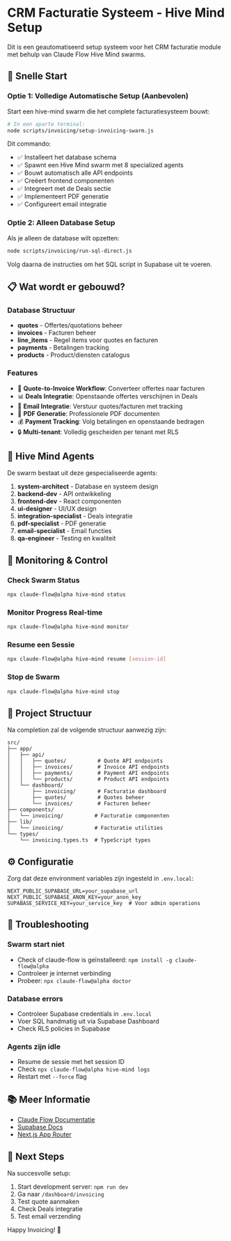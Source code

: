 # CRM Facturatie Systeem - Hive Mind Setup

Dit is een geautomatiseerd setup systeem voor het CRM facturatie module met behulp van Claude Flow Hive Mind swarms.

## 🚀 Snelle Start

### Optie 1: Volledige Automatische Setup (Aanbevolen)
Start een hive-mind swarm die het complete facturatiesysteem bouwt:

```bash
# In een aparte terminal:
node scripts/invoicing/setup-invoicing-swarm.js
```

Dit commando:
- ✅ Installeert het database schema
- ✅ Spawnt een Hive Mind swarm met 8 specialized agents
- ✅ Bouwt automatisch alle API endpoints
- ✅ Creëert frontend componenten
- ✅ Integreert met de Deals sectie
- ✅ Implementeert PDF generatie
- ✅ Configureert email integratie

### Optie 2: Alleen Database Setup
Als je alleen de database wilt opzetten:

```bash
node scripts/invoicing/run-sql-direct.js
```

Volg daarna de instructies om het SQL script in Supabase uit te voeren.

## 📋 Wat wordt er gebouwd?

### Database Structuur
- **quotes** - Offertes/quotations beheer
- **invoices** - Facturen beheer  
- **line_items** - Regel items voor quotes en facturen
- **payments** - Betalingen tracking
- **products** - Product/diensten catalogus

### Features
- 🎯 **Quote-to-Invoice Workflow**: Converteer offertes naar facturen
- 📊 **Deals Integratie**: Openstaande offertes verschijnen in Deals
- 📧 **Email Integratie**: Verstuur quotes/facturen met tracking
- 📄 **PDF Generatie**: Professionele PDF documenten
- 💰 **Payment Tracking**: Volg betalingen en openstaande bedragen
- 🔒 **Multi-tenant**: Volledig gescheiden per tenant met RLS

## 🤖 Hive Mind Agents

De swarm bestaat uit deze gespecialiseerde agents:

1. **system-architect** - Database en systeem design
2. **backend-dev** - API ontwikkeling
3. **frontend-dev** - React componenten
4. **ui-designer** - UI/UX design
5. **integration-specialist** - Deals integratie
6. **pdf-specialist** - PDF generatie
7. **email-specialist** - Email functies
8. **qa-engineer** - Testing en kwaliteit

## 🔧 Monitoring & Control

### Check Swarm Status
```bash
npx claude-flow@alpha hive-mind status
```

### Monitor Progress Real-time
```bash
npx claude-flow@alpha hive-mind monitor
```

### Resume een Sessie
```bash
npx claude-flow@alpha hive-mind resume [session-id]
```

### Stop de Swarm
```bash
npx claude-flow@alpha hive-mind stop
```

## 📁 Project Structuur

Na completion zal de volgende structuur aanwezig zijn:

```
src/
├── app/
│   ├── api/
│   │   ├── quotes/          # Quote API endpoints
│   │   ├── invoices/        # Invoice API endpoints  
│   │   ├── payments/        # Payment API endpoints
│   │   └── products/        # Product API endpoints
│   └── dashboard/
│       ├── invoicing/       # Facturatie dashboard
│       ├── quotes/          # Quotes beheer
│       └── invoices/        # Facturen beheer
├── components/
│   └── invoicing/          # Facturatie componenten
├── lib/
│   └── invoicing/          # Facturatie utilities
└── types/
    └── invoicing.types.ts  # TypeScript types
```

## ⚙️ Configuratie

Zorg dat deze environment variables zijn ingesteld in `.env.local`:

```env
NEXT_PUBLIC_SUPABASE_URL=your_supabase_url
NEXT_PUBLIC_SUPABASE_ANON_KEY=your_anon_key
SUPABASE_SERVICE_KEY=your_service_key  # Voor admin operations
```

## 🐛 Troubleshooting

### Swarm start niet
- Check of claude-flow is geïnstalleerd: `npm install -g claude-flow@alpha`
- Controleer je internet verbinding
- Probeer: `npx claude-flow@alpha doctor`

### Database errors
- Controleer Supabase credentials in `.env.local`
- Voer SQL handmatig uit via Supabase Dashboard
- Check RLS policies in Supabase

### Agents zijn idle
- Resume de sessie met het session ID
- Check `npx claude-flow@alpha hive-mind logs`
- Restart met `--force` flag

## 📚 Meer Informatie

- [Claude Flow Documentatie](https://github.com/ruvnet/claude-flow)
- [Supabase Docs](https://supabase.com/docs)
- [Next.js App Router](https://nextjs.org/docs/app)

## 🎯 Next Steps

Na succesvolle setup:

1. Start development server: `npm run dev`
2. Ga naar `/dashboard/invoicing` 
3. Test quote aanmaken
4. Check Deals integratie
5. Test email verzending

Happy Invoicing! 🚀